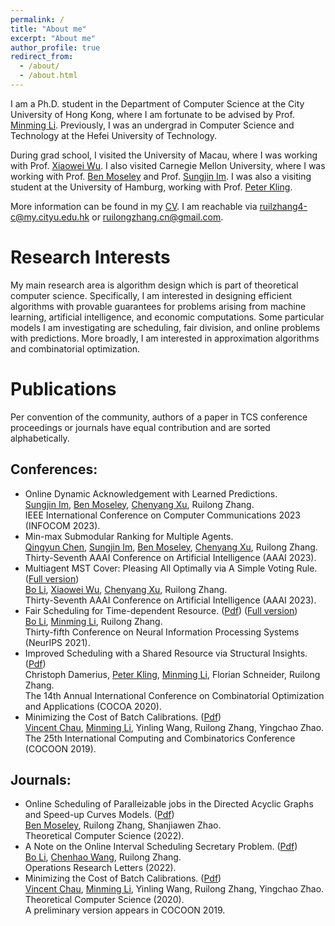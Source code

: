 ```yaml
---
permalink: /
title: "About me"
excerpt: "About me"
author_profile: true
redirect_from: 
  - /about/
  - /about.html
---
```


I am a Ph.D. student in the Department of Computer Science at the City University of Hong Kong, where I am fortunate to be advised by Prof. [Minming Li](https://www.cs.cityu.edu.hk/~minmli/). Previously, I was an undergrad in Computer Science and Technology at the Hefei University of Technology.

During grad school, I visited the University of Macau, where I was working with Prof. [Xiaowei Wu](https://sites.google.com/site/wxw0711/). I also visited Carnegie Mellon University, where I was working with Prof. [Ben Moseley](https://www.andrew.cmu.edu/user/moseleyb/) and Prof. [Sungjin Im](https://faculty.ucmerced.edu/sim3/). I was also a visiting student at the University of Hamburg, working with Prof. [Peter Kling](https://academic.pkling.de/).

More information can be found in my [CV](/files/CV.pdf). I am reachable via ruilzhang4-c@my.cityu.edu.hk or ruilongzhang.cn@gmail.com.


Research Interests
======
My main research area is algorithm design which is part of theoretical computer science. Specifically, I am interested in designing efficient algorithms with provable guarantees for problems arising from machine learning, artificial intelligence, and economic computations. Some particular models I am investigating are scheduling, fair division, and online problems with predictions. More broadly, I am interested in approximation algorithms and combinatorial optimization.


Publications
======
Per convention of the community, authors of a paper in TCS conference proceedings or journals have equal contribution and are sorted alphabetically.
    
Conferences:
------
* Online Dynamic Acknowledgement with Learned Predictions. <br />
  [Sungjin Im](https://faculty.ucmerced.edu/sim3/), [Ben Moseley](https://www.andrew.cmu.edu/user/moseleyb/), [Chenyang Xu](), Ruilong Zhang. <br />
  IEEE International Conference on Computer Communications 2023 (INFOCOM 2023).
* Min-max Submodular Ranking for Multiple Agents. <br />
  [Qingyun Chen](https://qychen44.github.io/), [Sungjin Im](https://faculty.ucmerced.edu/sim3/), [Ben Moseley](https://www.andrew.cmu.edu/user/moseleyb/), [Chenyang Xu](), Ruilong Zhang. <br />
  Thirty-Seventh AAAI Conference on Artificial Intelligence (AAAI 2023).
* Multiagent MST Cover: Pleasing All Optimally via A Simple Voting Rule. ([Full version](https://arxiv.org/abs/2211.13578)) <br />
  [Bo Li](https://www4.comp.polyu.edu.hk/~bo2li/), [Xiaowei Wu](https://sites.google.com/site/wxw0711/), [Chenyang Xu](), Ruilong Zhang. <br />
  Thirty-Seventh AAAI Conference on Artificial Intelligence (AAAI 2023).
* Fair Scheduling for Time-dependent Resource. ([Pdf](https://proceedings.neurips.cc/paper/2021/file/b5b1d9ada94bb80609d21eecf7a2ce7a-Paper.pdf)) ([Full version](https://arxiv.org/abs/2107.11648)) <br />
  [Bo Li](https://www4.comp.polyu.edu.hk/~bo2li/), [Minming Li](https://www.cs.cityu.edu.hk/~minmli/), Ruilong Zhang. <br />
  Thirty-fifth Conference on Neural Information Processing Systems (NeurIPS 2021).
* Improved Scheduling with a Shared Resource via Structural Insights. ([Pdf](https://link.springer.com/content/pdf/10.1007/978-3-030-64843-5_12.pdf?pdf=inline%20link)) <br />
  Christoph Damerius, [Peter Kling](https://academic.pkling.de/), [Minming Li](https://www.cs.cityu.edu.hk/~minmli/), Florian Schneider, Ruilong Zhang. <br />
  The 14th Annual International Conference on Combinatorial Optimization and Applications (COCOA 2020).
* Minimizing the Cost of Batch Calibrations. ([Pdf](https://link.springer.com/content/pdf/10.1007/978-3-030-26176-4_7.pdf)) <br />
  [Vincent Chau](https://cse.seu.edu.cn/2021/0318/c23024a364637/pagem.htm), [Minming Li](https://www.cs.cityu.edu.hk/~minmli/), Yinling Wang, Ruilong Zhang, Yingchao Zhao. <br />
  The 25th International Computing and Combinatorics Conference (COCOON 2019).


Journals:
------
* Online Scheduling of Paralleizable jobs in the Directed Acyclic Graphs and Speed-up Curves Models. ([Pdf](https://www.sciencedirect.com/science/article/pii/S0304397522005898)) <br />
  [Ben Moseley](https://www.andrew.cmu.edu/user/moseleyb/), Ruilong Zhang, Shanjiawen Zhao. <br />
  Theoretical Computer Science (2022).
* A Note on the Online Interval Scheduling Secretary Problem. ([Pdf](https://www.sciencedirect.com/science/article/pii/S0167637721001772)) <br />
  [Bo Li](https://www4.comp.polyu.edu.hk/~bo2li/), [Chenhao Wang](https://chenhwang4.github.io/homepage/), Ruilong Zhang. <br />
  Operations Research Letters (2022).
* Minimizing the Cost of Batch Calibrations. ([Pdf](https://www.sciencedirect.com/science/article/pii/S0304397520302309)) <br />
  [Vincent Chau](https://cse.seu.edu.cn/2021/0318/c23024a364637/pagem.htm), [Minming Li](https://www.cs.cityu.edu.hk/~minmli/), Yinling Wang, Ruilong Zhang, Yingchao Zhao. <br />
  Theoretical Computer Science (2020). <br />
  A preliminary version appears in COCOON 2019.
